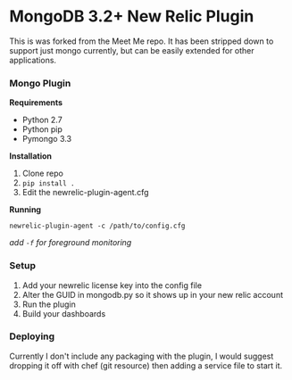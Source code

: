 # MongoDB 3.2+ New Relic Plugin

This is was forked from the Meet Me repo. It has been stripped down to support just mongo currently, but can be easily extended for other applications.

### Mongo Plugin

__Requirements__
- Python 2.7
- Python pip
- Pymongo 3.3

__Installation__
1. Clone repo
2. `pip install .`
3. Edit the newrelic-plugin-agent.cfg

__Running__

`newrelic-plugin-agent -c /path/to/config.cfg`

_add `-f` for foreground monitoring_


### Setup
1. Add your newrelic license key into the config file
2. Alter the GUID in mongodb.py so it shows up in your new relic account
3. Run the plugin
4. Build your dashboards

### Deploying
Currently I don't include any packaging with the plugin, I would suggest dropping it off with chef (git resource) then adding a service file to start it.
